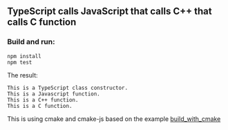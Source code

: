 ## TypeScript calls JavaScript that calls C++ that calls C function

### Build and run:

```
npm install 
npm test
```

The result:

```
This is a TypeScript class constructor.
This is a Javascript function.
This is a C++ function.
This is a C function.
```

This is using cmake and cmake-js based on the example [build_with_cmake](../build_with_cmake)